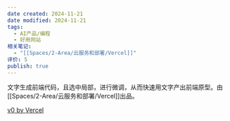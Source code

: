 ```yaml
---
date created: 2024-11-21
date modified: 2024-11-21
tags:
  - AI产品/编程
  - 好用网站
相关笔记:
  - "[[Spaces/2-Area/云服务和部署/Vercel]]"
评价: 5
publish: true
---
```


文字生成前端代码，且选中局部，进行微调，从而快速用文字产出前端原型。由[[Spaces/2-Area/云服务和部署/Vercel]]出品。

[v0 by Vercel](https://v0.dev/)


